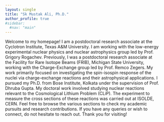 ```yaml
---
layout: single
title: "Sk Mustak Ali, Ph.D."
author_profile: true
#sidebar:
  #nav: "main"
---
```

Welcome to my homepage!
I am a postdoctoral research associate at the Cyclotron Institute, Texas A&M University. I am working with the low-energy experimental nuclear physics and nuclear astrophysics group led by Prof. Grigory Rogachev.
Previously, I was a postdoctoral research associate at the Facility for Rare Isotope Beams (FRIB), Michigan State University, working with the Charge-Exchange group led by Prof. Remco Zegers. My work primarily focused on investigating the spin-isospin response of the nuclei via charge-exchange reactions and their astrophysical applications.
I pursued my Ph.D. from Bose Institute, Kolkata under the supervision of Prof. Dhruba Gupta. My doctoral work involved studying nuclear reactions relevant to the Cosmological Lithium Problem (CLiP). The experiment to measure the cross sections of these reactions was carried out at ISOLDE, CERN. 
Feel free to browse the various sections to check my academic pursuits and research contributions. If you have any queries or wish to connect, do not hesitate to reach out. Thank you for visiting!
